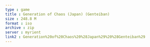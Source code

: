 ```yaml
---
type : game
title : Generation of Chaos (Japan) (Genteiban)
size : 248.8 M
format : iso
archive : zip
server : myrient
link2 : Generation%20of%20Chaos%20%28Japan%29%20%28Genteiban%29
---
```

